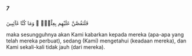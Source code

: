 ##### 7

<span class="ayah">فَلَنَقُصَّنَّ عَلَيْهِم بِعِلْمٍۢ ۖ وَمَا كُنَّا غَآئِبِينَ</span>

<span class="ayah_translation">maka sesungguhnya akan Kami kabarkan kepada mereka (apa-apa yang telah mereka perbuat), sedang (Kami) mengetahui (keadaan mereka), dan Kami sekali-kali tidak jauh (dari mereka).</span>

